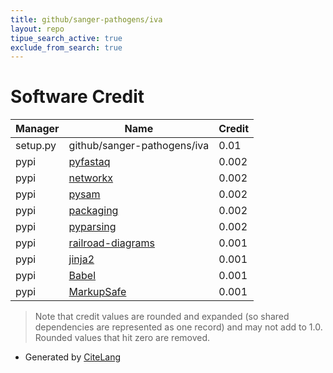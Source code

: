 ```yaml
---
title: github/sanger-pathogens/iva
layout: repo
tipue_search_active: true
exclude_from_search: true
---
```

# Software Credit

|Manager|Name|Credit|
|-------|----|------|
|setup.py|github/sanger-pathogens/iva|0.01|
|pypi|[pyfastaq](https://github.com/sanger-pathogens/Fastaq)|0.002|
|pypi|[networkx](https://networkx.org/)|0.002|
|pypi|[pysam](https://github.com/pysam-developers/pysam)|0.002|
|pypi|[packaging](https://github.com/pypa/packaging)|0.002|
|pypi|[pyparsing](https://github.com/pyparsing/pyparsing/)|0.002|
|pypi|[railroad-diagrams](https://github.com/tabatkins/railroad-diagrams)|0.001|
|pypi|[jinja2](https://palletsprojects.com/p/jinja/)|0.001|
|pypi|[Babel](http://babel.pocoo.org/)|0.001|
|pypi|[MarkupSafe](https://palletsprojects.com/p/markupsafe/)|0.001|


> Note that credit values are rounded and expanded (so shared dependencies are represented as one record) and may not add to 1.0. Rounded values that hit zero are removed.


- Generated by [CiteLang](https://github.com/vsoch/citelang)

